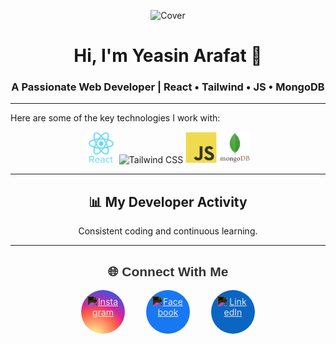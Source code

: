 <!-- Cover Image -->
<p align="center">
  <img src="https://i.ibb.co/1fqc8kqv/Chat-GPT-Image-Aug-8-2025-03-10-42-PM.png" alt="Cover" />
</p>

<!-- Name & Intro -->
<h1 align="center">Hi, I'm Yeasin Arafat 👋</h1>
<h3 align="center">A Passionate Web Developer | React • Tailwind • JS • MongoDB</h3>

---

<!-- Tech Stack -->
Here are some of the key technologies I work with:

<p align="center">
  <img src="https://raw.githubusercontent.com/devicons/devicon/master/icons/react/react-original-wordmark.svg" alt="React" width="50" height="50"/>
  <img src="https://www.vectorlogo.zone/logos/tailwindcss/tailwindcss-icon.svg" alt="Tailwind CSS" width="50" height="50"/>
  <img src="https://raw.githubusercontent.com/devicons/devicon/master/icons/javascript/javascript-original.svg" alt="JavaScript" width="50" height="50"/>
  <img src="https://raw.githubusercontent.com/devicons/devicon/master/icons/mongodb/mongodb-original-wordmark.svg" alt="MongoDB" width="50" height="50"/>
</p>

---

<!-- Daily.dev Card -->
<h2 align="center">📊 My Developer Activity</h2>
<p align="center">
  Consistent coding and continuous learning.  
</p>

---



<h2 align="center" style="font-family: Arial, sans-serif; color: #333;">
  🌐 Connect With Me
</h2>
<div align="center" style="margin-top: 10px;">
  <a href="https://instagram.com/arafat_mr" target="_blank" rel="noopener noreferrer" 
     style="display: inline-block; background: radial-gradient(circle at 30% 107%, #fdf497 0%, #fdf497 5%, #fd5949 45%, #d6249f 60%, #285AEB 90%); padding: 10px; border-radius: 50%; width: 50px; height: 50px; margin-right: 30px;">
    <img src="https://raw.githubusercontent.com/rahuldkjain/github-profile-readme-generator/master/src/images/icons/Social/instagram.svg" 
         alt="Instagram" width="30" height="30" style="filter: invert(1);" />
  </a>
  <a href="https://facebook.com/arafat.mr" target="_blank" rel="noopener noreferrer" 
     style="display: inline-block; background: #1877F2; padding: 10px; border-radius: 50%; width: 50px; height: 50px; margin-right: 30px;">
    <img src="https://raw.githubusercontent.com/rahuldkjain/github-profile-readme-generator/master/src/images/icons/Social/facebook.svg" 
         alt="Facebook" width="30" height="30" style="filter: invert(1);" />
  </a>
  <a href="https://linkedin.com/in/#" target="_blank" rel="noopener noreferrer" 
     style="display: inline-block; background: #0A66C2; padding: 10px; border-radius: 50%; width: 50px; height: 50px;">
    <img src="https://cdn.jsdelivr.net/gh/devicons/devicon/icons/linkedin/linkedin-original.svg" 
         alt="LinkedIn" width="30" height="30" style="filter: invert(1);" />
  </a>
</div>
